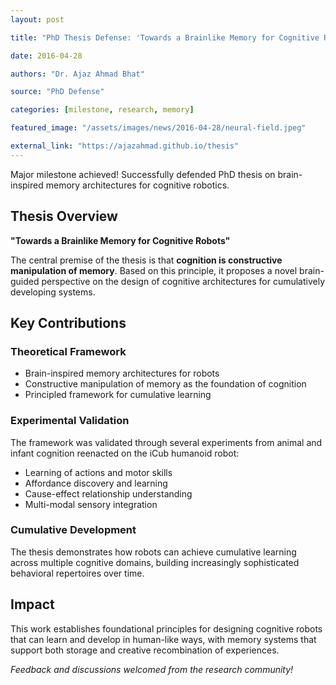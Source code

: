 ```yaml
---
layout: post

title: "PhD Thesis Defense: 'Towards a Brainlike Memory for Cognitive Robots'"

date: 2016-04-28

authors: "Dr. Ajaz Ahmad Bhat"

source: "PhD Defense"

categories: [milestone, research, memory]

featured_image: "/assets/images/news/2016-04-28/neural-field.jpeg"

external_link: "https://ajazahmad.github.io/thesis"
---
```


Major milestone achieved! Successfully defended PhD thesis on brain-inspired memory architectures for cognitive robotics.

## Thesis Overview

**"Towards a Brainlike Memory for Cognitive Robots"**

The central premise of the thesis is that **cognition is constructive manipulation of memory**. Based on this principle, it proposes a novel brain-guided perspective on the design of cognitive architectures for cumulatively developing systems.

## Key Contributions

### Theoretical Framework
- Brain-inspired memory architectures for robots
- Constructive manipulation of memory as the foundation of cognition
- Principled framework for cumulative learning

### Experimental Validation
The framework was validated through several experiments from animal and infant cognition reenacted on the iCub humanoid robot:
- Learning of actions and motor skills
- Affordance discovery and learning
- Cause-effect relationship understanding
- Multi-modal sensory integration

### Cumulative Development
The thesis demonstrates how robots can achieve cumulative learning across multiple cognitive domains, building increasingly sophisticated behavioral repertoires over time.

## Impact

This work establishes foundational principles for designing cognitive robots that can learn and develop in human-like ways, with memory systems that support both storage and creative recombination of experiences.

*Feedback and discussions welcomed from the research community!*